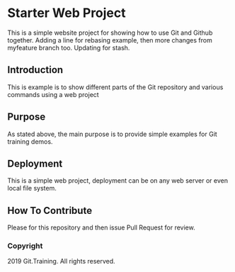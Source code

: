 # Starter Web Project

This is a simple website project for showing how to use Git and Github together. Adding a line for rebasing example, then more changes from myfeature branch too. Updating for stash.

## Introduction

This is example is to show different parts of the Git repository and various commands using a web project

## Purpose

As stated above, the main purpose is to provide simple examples for Git training demos.

## Deployment

This is a simple web project, deployment can be on any web server or even local file system.

## How To Contribute

Please for this repository and then issue Pull Request for review.

### Copyright

2019 Git.Training. All rights reserved.